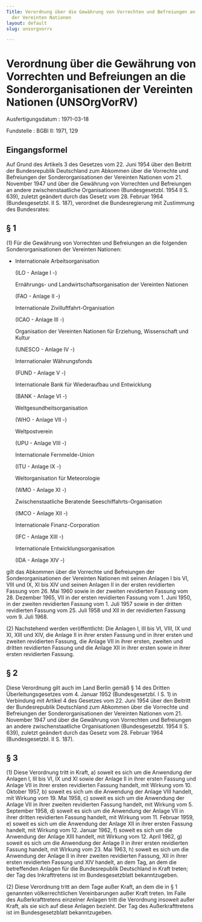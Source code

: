 ```yaml
---
Title: Verordnung über die Gewährung von Vorrechten und Befreiungen an die Sonderorganisationen
  der Vereinten Nationen
layout: default
slug: unsorgvorrv

---
```


# Verordnung über die Gewährung von Vorrechten und Befreiungen an die Sonderorganisationen der Vereinten Nationen (UNSOrgVorRV)

Ausfertigungsdatum
:   1971-03-18

Fundstelle
:   BGBl II: 1971, 129



## Eingangsformel

Auf Grund des Artikels 3 des Gesetzes vom 22. Juni 1954 über den
Beitritt der Bundesrepublik Deutschland zum Abkommen über die
Vorrechte und Befreiungen der Sonderorganisationen der Vereinten
Nationen vom 21. November 1947 und über die Gewährung von Vorrechten
und Befreiungen an andere zwischenstaatliche Organisationen
(Bundesgesetzbl. 1954 II S. 639), zuletzt geändert durch das Gesetz
vom 28. Februar 1964 (Bundesgesetzbl. II S. 187), verordnet die
Bundesregierung mit Zustimmung des Bundesrates:


## § 1

(1) Für die Gewährung von Vorrechten und Befreiungen an die folgenden
Sonderorganisationen der Vereinten Nationen:

*   Internationale Arbeitsorganisation

    (ILO - Anlage I -)

    Ernährungs- und Landwirtschaftsorganisation der Vereinten Nationen

    (FAO - Anlage II -)

    Internationale Zivilluftfahrt-Organisation

    (ICAO - Anlage III -)

    Organisation der Vereinten Nationen für Erziehung, Wissenschaft und
    Kultur

    (UNESCO - Anlage IV -)

    Internationaler Währungsfonds

    (FUND - Anlage V -)

    Internationale Bank für Wiederaufbau und Entwicklung

    (BANK - Anlage VI -)

    Weltgesundheitsorganisation

    (WHO - Anlage VII -)

    Weltpostverein

    (UPU - Anlage VIII -)

    Internationale Fernmelde-Union

    (ITU - Anlage IX -)

    Weltorganisation für Meteorologie

    (WMO - Anlage XI -)

    Zwischenstaatliche Beratende Seeschiffahrts-Organisation

    (IMCO - Anlage XII -)

    Internationale Finanz-Corporation

    (IFC - Anlage XIII -)

    Internationale Entwicklungsorganisation

    (IDA - Anlage XIV -)



gilt das Abkommen über die Vorrechte und Befreiungen der
Sonderorganisationen der Vereinten Nationen mit seinen Anlagen I bis
VI, VIII und IX, XI bis XIV und seinen Anlagen II in der ersten
revidierten Fassung vom 26. Mai 1960 sowie in der zweiten revidierten
Fassung vom 28. Dezember 1965, VII in der ersten revidierten Fassung
vom 1. Juni 1950, in der zweiten revidierten Fassung vom 1. Juli 1957
sowie in der dritten revidierten Fassung vom 25. Juli 1958 und XII in
der revidierten Fassung vom 9. Juli 1968.

(2) Nachstehend werden veröffentlicht:
Die Anlagen I, III bis VI, VIII, IX und XI, XIII und XIV, die Anlage
II in ihrer ersten Fassung und in ihrer ersten und zweiten revidierten
Fassung, die Anlage VII in ihrer ersten, zweiten und dritten
revidierten Fassung und die Anlage XII in ihrer ersten sowie in ihrer
ersten revidierten Fassung.


## § 2

Diese Verordnung gilt auch im Land Berlin gemäß § 14 des Dritten
Überleitungsgesetzes vom 4. Januar 1952 (Bundesgesetzbl. I S. 1) in
Verbindung mit Artikel 4 des Gesetzes vom 22. Juni 1954 über den
Beitritt der Bundesrepublik Deutschland zum Abkommen über die
Vorrechte und Befreiungen der Sonderorganisationen der Vereinten
Nationen vom 21. November 1947 und über die Gewährung von Vorrechten
und Befreiungen an andere zwischenstaatliche Organisationen
(Bundesgesetzbl. 1954 II S. 639), zuletzt geändert durch das Gesetz
vom 28. Februar 1964 (Bundesgesetzbl. II S. 187).


## § 3

(1) Diese Verordnung tritt in Kraft,
a) soweit es sich um die Anwendung der Anlagen I, III bis VI, IX und
XI sowie der Anlage II in ihrer ersten Fassung und Anlage VII in ihrer
ersten revidierten Fassung handelt, mit Wirkung vom 10. Oktober 1957,
b) soweit es sich um die Anwendung der Anlage VIII handelt, mit
Wirkung vom 19. Mai 1958,
c) soweit es sich um die Anwendung der Anlage VII in ihrer zweiten
revidierten Fassung handelt, mit Wirkung vom 5. September 1958,
d) soweit es sich um die Anwendung der Anlage VII in ihrer dritten
revidierten Fassung handelt, mit Wirkung vom 11. Februar 1959,
e) soweit es sich um die Anwendung der Anlage XII in ihrer ersten
Fassung handelt, mit Wirkung vom 12. Januar 1962,
f) soweit es sich um die Anwendung der Anlage XIII handelt, mit
Wirkung vom 12. April 1962,
g) soweit es sich um die Anwendung der Anlage II in ihrer ersten
revidierten Fassung handelt, mit Wirkung vom 23. Mai 1963,
h) soweit es sich um die Anwendung der Anlage II in ihrer zweiten
revidierten Fassung, XII in ihrer ersten revidierten Fassung und XIV
handelt, an dem Tag, an dem die betreffenden Anlagen für die
Bundesrepublik Deutschland in Kraft treten; der Tag des Inkrafttretens
ist im Bundesgesetzblatt bekanntzugeben.

(2) Diese Verordnung tritt an dem Tage außer Kraft, an dem die in § 1
genannten völkerrechtlichen Vereinbarungen außer Kraft treten. Im
Falle des Außerkrafttretens einzelner Anlagen tritt die Verordnung
insoweit außer Kraft, als sie sich auf diese Anlagen bezieht. Der Tag
des Außerkrafttretens ist im Bundesgesetzblatt bekanntzugeben.

